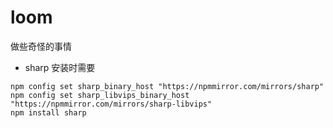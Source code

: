 # loom

做些奇怪的事情

- sharp 安装时需要

```shell
npm config set sharp_binary_host "https://npmmirror.com/mirrors/sharp"
npm config set sharp_libvips_binary_host "https://npmmirror.com/mirrors/sharp-libvips"
npm install sharp
```
